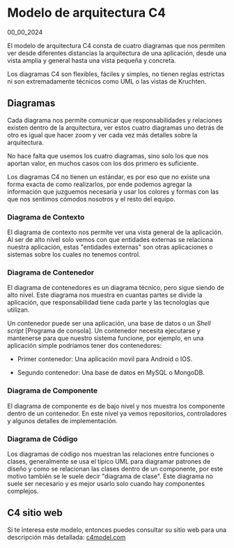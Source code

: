 # Modelo de arquitectura C4
00_00_2024

El modelo de arquitectura C4 consta de cuatro diagramas que nos permiten ver desde diferentes distancias la arquitectura de una aplicación, desde una vista amplia y general hasta una vista pequeña y concreta.

Los diagramas C4 son flexibles, fáciles y simples, no tienen reglas estrictas ni son extremadamente técnicos como UML o las vistas de Kruchten.

## Diagramas

Cada diagrama nos permite comunicar que responsabilidades y relaciones existen dentro de la arquitectura, ver estos cuatro diagramas uno detrás de otro es igual que hacer zoom y ver cada vez más detalles sobre la arquitectura.

No hace falta que usemos los cuatro diagramas, sino solo los que nos aportan valor, en muchos casos con los dos primero es suficiente.

Los diagramas C4 no tienen un estándar, es por eso que no existe una forma exacta de como realizarlos, por ende podemos agregar la información que juzguemos necesaria y usar los colores y formas con las que nos sentimos cómodos nosotros y el resto del equipo.

### Diagrama de Contexto

El diagrama de contexto nos permite ver una vista general de la aplicación. Al ser de alto nivel solo vemos con que entidades externas se relaciona nuestra aplicación, estas "entidades externas" son otras aplicaciones o sistemas sobre los cuales no tenemos control.

### Diagrama de Contenedor

El diagrama de contenedores es un diagrama técnico, pero sigue siendo de alto nivel. Este diagrama nos muestra en cuantas partes se divide la aplicación, que responsabilidad tiene cada parte y las tecnologías que utilizan.

Un contenedor puede ser una aplicación, una base de datos o un *Shell script* [Programa de consola]. Un contenedor necesita ejecutarse y mantenerse para que nuestro sistema funcione, por ejemplo, en una aplicación simple podríamos tener dos contenedores:

* Primer contenedor: Una aplicación movil para Android o IOS.

* Segundo contenedor: Una base de datos en MySQL o MongoDB.

### Diagrama de Componente

El diagrama de componente es de bajo nivel y nos muestra los componente dentro de un contenedor. En este nivel ya vemos repositorios, controladores y algunos detalles de implementación.

### Diagrama de Código

Los diagramas de código nos muestran las relaciones entre funciones o clases, generalmente se usa el típico UML para diagramar patrones de diseño y como se relacionan las clases dentro de un componente, por este motivo también se le suele decir "diagrama de clase". Este diagrama no suele ser necesario y es mejor usarlo solo cuando hay componentes complejos.

## C4 sitio web

Si te interesa este modelo, entonces puedes consultar su sitio web para una descripción más detallada: [c4model.com](https://c4model.com/)
